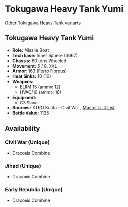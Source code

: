 # Tokugawa Heavy Tank Yumi 

[Other Tokugawa Heavy Tank variants](../tokugawa_heavy_tank.md) 

## Tokugawa Heavy Tank Yumi 

- **Role:** Missile Boat 
- **Tech Base:** Inner Sphere (3067) 
- **Chassis:** 60 tons Wheeled 
- **Movement:** 5 / 8, XXL 
- **Armor:** 163 (Ferro Fibrous) 
- **Heat Sinks:** 10 (10) 
- **Weapons:** 
  - ELRM 15 (ammo: 12) 
  - HVAC/10 (ammo: 16) 
- **Equipment:** 
  - C3 Slave 
- **Sources:** XTRO Kurita - Civil War , [Master Unit List](http://masterunitlist.info/Unit/Details/3267/tokugawa-heavy-tank-yumi) 
- **Battle Value:** 1125 

## Availability 

### Civil War (Unique) 

- Draconis Combine 

### Jihad (Unique) 

- Draconis Combine 

### Early Republic (Unique) 

- Draconis Combine 

